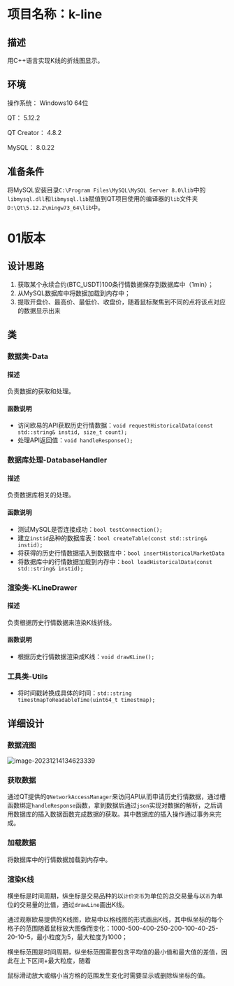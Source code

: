 # 项目名称：k-line
## 描述

用C++语言实现K线的折线图显示。

## 环境

操作系统：	  	Windows10 64位

QT：					5.12.2

QT Creator： 	 4.8.2

MySQL：			 8.0.22

## 准备条件

将MySQL安装目录`C:\Program Files\MySQL\MySQL Server 8.0\lib`中的`libmysql.dll`和`libmysql.lib`赋值到QT项目使用的编译器的`lib`文件夹`D:\Qt\5.12.2\mingw73_64\lib`中。

# 01版本

## 设计思路

1. 获取某个永续合约(BTC_USDT)100条行情数据保存到数据库中（1min）；
2. 从MySQL数据库中将数据加载到内存中；
3. 提取开盘价、最高价、最低价、收盘价，随着鼠标聚焦到不同的点将该点对应的数据显示出来

## 类

### 数据类-Data

#### 描述

负责数据的获取和处理。

#### 函数说明

- 访问欧易的API获取历史行情数据：`void requestHistoricalData(const std::string& instid, size_t count);`
- 处理API返回值：`void handleResponse();`

### 数据库处理-DatabaseHandler

#### 描述

负责数据库相关的处理。

#### 函数说明

- 测试MySQL是否连接成功：`bool testConnection();`
- 建立`instid`品种的数据库表：`bool createTable(const std::string& instid);`
- 将获得的历史行情数据插入到数据库中：`bool insertHistoricalMarketData`
- 将数据库中的行情数据加载到内存中：`bool loadHistoricalData(const std::string& instid);`

### 渲染类-KLineDrawer

#### 描述

负责根据历史行情数据来渲染K线折线。

#### 函数说明

- 根据历史行情数据渲染成K线：`void drawKLine();`

### 工具类-Utils

- 将时间戳转换成具体的时间：`std::string timestmapToReadableTime(uint64_t timestmap);`


## 详细设计

### 数据流图

![image-20231214134623339](https://github.com//sfssa//k-line//static//data01.png)

### 获取数据

通过QT提供的`QNetworkAccessManager`来访问API从而申请历史行情数据，通过槽函数绑定`handleResponse`函数，拿到数据后通过`json`实现对数据的解析，之后调用数据库的插入数据函数完成数据的获取。其中数据库的插入操作通过事务来完成。

### 加载数据

将数据库中的行情数据加载到内存中。

### 渲染K线

横坐标是时间周期，纵坐标是交易品种的以`计价货币`为单位的总交易量与以`币`为单位的交易量的比值，通过`drawLine`画出K线。

通过观察欧易提供的K线图，欧易中以格线图的形式画出K线，其中纵坐标的每个格子的范围随着鼠标放大图像而变化：1000-500-400-250-200-100-40-25-20-10-5，最小粒度为5，最大粒度为1000；

横坐标范围是时间周期，纵坐标范围需要包含平均值的最小值和最大值的差值，因此在上下区间+最大粒度，随着

鼠标滑动放大或缩小当方格的范围发生变化时需要显示或删除纵坐标的值。
